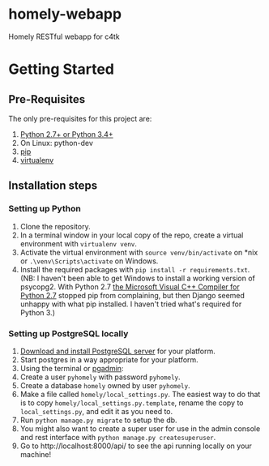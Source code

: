 # homely-webapp
Homely RESTful webapp for c4tk

# Getting Started

## Pre-Requisites

The only pre-requisites for this project are:

1. [Python 2.7+ or Python 3.4+](https://www.python.org/downloads/)
1. On Linux: python-dev
1. [pip](http://pip.readthedocs.org/en/latest/installing/)
1. [virtualenv](http://docs.python-guide.org/en/latest/dev/virtualenvs/)

## Installation steps

### Setting up Python

1. Clone the repository.
1. In a terminal window in your local copy of the repo, create a virtual environment with `virtualenv venv`.
1. Activate the virtual environment with `source venv/bin/activate` on \*nix or `.\venv\Scripts\activate` on Windows.
1. Install the required packages with `pip install -r requirements.txt`. (NB: I haven't been able to get Windows to install a working version of psycopg2. With Python 2.7 [the Microsoft Visual C++ Compiler for Python 2.7](https://www.microsoft.com/en-gb/download/details.aspx?id=44266) stopped pip from complaining, but then Django seemed unhappy with what pip installed. I haven't tried what's required for Python 3.)

### Setting up PostgreSQL locally

1. [Download and install PostgreSQL server](http://www.postgresql.org/download/) for your platform.
1. Start postgres in a way appropriate for your platform.
1. Using the terminal or [pgadmin](http://www.pgadmin.org/):
  1. Create a user `pyhomely` with password `pyhomely`.
  1. Create a database `homely` owned by user `pyhomely`.
1. Make a file called `homely/local_settings.py`. The easiest way to do that is to copy `homely/local_settings.py.template`, rename the copy to `local_settings.py`, and edit it as you need to.
1. Run `python manage.py migrate` to setup the db.
1. You might also want to create a super user for use in the admin console and rest interface with `python manage.py createsuperuser`.
1. Go to http://localhost:8000/api/ to see the api running locally on your machine!
